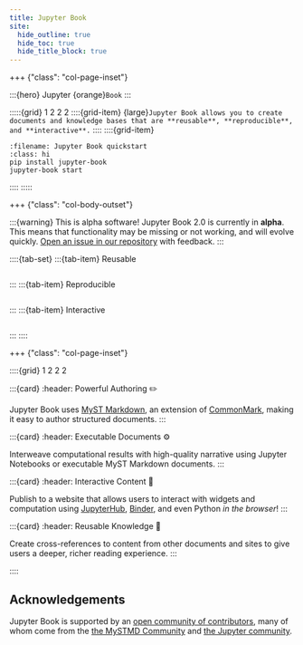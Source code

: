 ```yaml
---
title: Jupyter Book
site:
  hide_outline: true
  hide_toc: true
  hide_title_block: true
---
```


+++ {"class": "col-page-inset"}

:::{hero}
Jupyter {orange}`Book`
:::

:::::{grid} 1 2 2 2
::::{grid-item}
{large}`Jupyter Book allows you to create documents and knowledge bases that are **reusable**, **reproducible**, and **interactive**.`
::::
::::{grid-item}

```{code-block} bash
:filename: Jupyter Book quickstart
:class: hi
pip install jupyter-book
jupyter-book start
```

::::
:::::

+++ {"class": "col-body-outset"}

:::{warning} This is alpha software!
Jupyter Book 2.0 is currently in **alpha**.
This means that functionality may be missing or not working, and will evolve quickly.
[Open an issue in our repository](https://github.com/jupyter-book/jupyter-book) with feedback.
:::

::::{tab-set}
:::{tab-item} Reusable

```{figure} media/videos/reusable.mp4

```

:::
:::{tab-item} Reproducible

```{figure} media/videos/reproducible.mp4

```

:::
:::{tab-item} Interactive

```{figure} media/videos/interactive.mp4

```

:::
::::

+++ {"class": "col-page-inset"}

::::{grid} 1 2 2 2

:::{card}
:header: Powerful Authoring ✏️

Jupyter Book uses [MyST Markdown](https://mystmd.org/spec), an extension of [CommonMark](https://commonmark.org/), making it easy to author structured documents.
:::

:::{card}
:header: Executable Documents ⚙

Interweave computational results with high-quality narrative using Jupyter Notebooks or executable MyST Markdown documents.
:::

:::{card}
:header: Interactive Content 🚀

Publish to a website that allows users to interact with widgets and computation using [JupyterHub](https://jupyterhub.readthedocs.io/), [Binder](https://jupyter.org/binder), and even Python _in the browser_!
:::

:::{card}
:header: Reusable Knowledge 🔎

Create cross-references to content from other documents and sites to give users a deeper, richer reading experience.
:::

::::

## Acknowledgements

Jupyter Book is supported by an [open community of contributors](https://github.com/jupyter-book/jupyter-book/graphs/contributors), many of whom come from the [the MySTMD Community](https://mystmd.org) and [the Jupyter community](https://jupyter.org/community).
